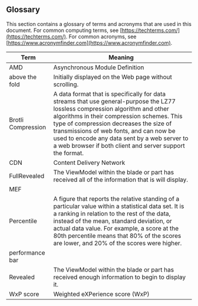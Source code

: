 <a name="glossary"></a>
## Glossary

This section contains a glossary of terms and acronyms that are used in this document. For common computing terms, see [https://techterms.com/](https://techterms.com/). For common acronyms, see [https://www.acronymfinder.com](https://www.acronymfinder.com).

| Term                | Meaning |
| ------------------- | ------- |
| AMD                 | Asynchronous Module Definition |
| above the fold | Initially displayed on the Web page without scrolling. |
| Brotli Compression | A data format that is specifically for data streams that use general-purpose the LZ77 lossless compression algorithm and other algorithms in their compression schemes.  This type of compression decreases the size of transmissions of web fonts, and  can now be used to encode any data sent by a web server to a web browser if both client and server support the format.  | 
| CDN | Content Delivery Network |
| FullRevealed  | The ViewModel within the blade or part has received all of the information that is will display. |
| MEF | |
| Percentile | A figure that reports the relative standing of a particular value within a statistical data set.  It is a ranking in relation to the rest of the data, instead of the mean, standard deviation, or actual data value. For example, a score at the 80th percentile means that 80% of the scores are lower, and  20% of the scores were higher. | 
| performance bar     |         |
| Revealed | The ViewModel within the blade or part has received enough information to begin to display it. |
| WxP score           | Weighted eXPerience score (WxP) |
